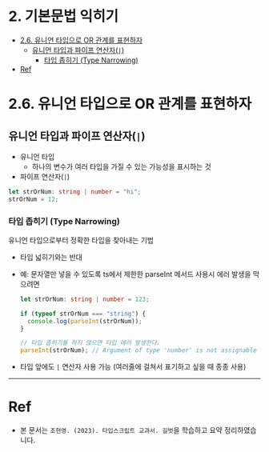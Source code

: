 # 2. 기본문법 익히기 <!-- omit in toc -->

- [2.6. 유니언 타입으로 OR 관계를 표현하자](#26-유니언-타입으로-or-관계를-표현하자)
  - [유니언 타입과 파이프 연산자(`|`)](#유니언-타입과-파이프-연산자)
    - [타입 좁히기 (Type Narrowing)](#타입-좁히기-type-narrowing)
- [Ref](#ref)

# 2.6. 유니언 타입으로 OR 관계를 표현하자

## 유니언 타입과 파이프 연산자(`|`)

- 유니언 타입
  - 하나의 변수가 여러 타입을 가질 수 있는 가능성을 표시하는 것
- 파이프 연산자(`|`)

```ts
let strOrNum: string | number = "hi";
strOrNum = 12;
```

### 타입 좁히기 (Type Narrowing)

유니언 타입으로부터 정확한 타입을 찾아내는 기법

- 타입 넓히기와는 반대
- 예: 문자열만 넣을 수 있도록 ts에서 제한한 parseInt 메서드 사용시 에러 발생을 막으려면

  ```ts
  let strOrNum: string | number = 123;

  if (typeof strOrNum === "string") {
    console.log(parseInt(strOrNum));
  }

  // 타입 좁히기를 하지 않으면 타입 에러 발생한다.
  parseInt(strOrNum); // Argument of type 'number' is not assignable to parameter of type 'string'
  ```

- 타입 앞에도 `|` 연산자 사용 가능 (여러줄에 걸쳐서 표기하고 싶을 때 종종 사용)

---

# Ref

- 본 문서는 `조현영. (2023). 타입스크립트 교과서. 길벗`을 학습하고 요약 정리하였습니다.
